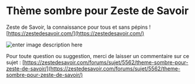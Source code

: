 # Thème sombre pour Zeste de Savoir
Zeste de Savoir, la connaissance pour tous et sans pépins !
[https://zestedesavoir.com/](https://zestedesavoir.com/)

![enter image description here](https://zestedesavoir.com/static/images/logo-background.7d3dc9124180.png)

Pour toute question ou suggestion, merci de laisser un commentaire sur ce sujet : [https://zestedesavoir.com/forums/sujet/5562/theme-sombre-pour-zeste-de-savoir/](https://zestedesavoir.com/forums/sujet/5562/theme-sombre-pour-zeste-de-savoir/)